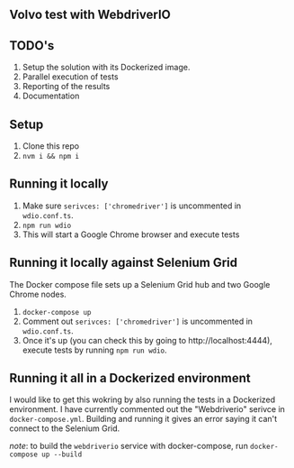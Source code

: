 ## Volvo test with WebdriverIO

## TODO's

1. Setup the solution with its Dockerized image.
1. Parallel execution of tests
1. Reporting of the results
1. Documentation

## Setup

1. Clone this repo
1. `nvm i && npm i`

## Running it locally

1. Make sure `serivces: ['chromedriver']` is uncommented in `wdio.conf.ts`.
1. `npm run wdio`
1. This will start a Google Chrome browser and execute tests

## Running it locally against Selenium Grid

The Docker compose file sets up a Selenium Grid hub and two Google Chrome nodes.

1. `docker-compose up`
1. Comment out `serivces: ['chromedriver']` is uncommented in `wdio.conf.ts`.
1. Once it's up (you can check this by going to http://localhost:4444), execute tests by running `npm run wdio`.

## Running it all in a Dockerized environment

I would like to get this wokring by also running the tests in a Dockerized environment. I have currently commented out the "Webdriverio" serivce in `docker-compose.yml`. Building and running it gives an error saying it can't connect to the Selenium Grid.

_note_: to build the `webdriverio` service with docker-compose, run `docker-compose up --build`
